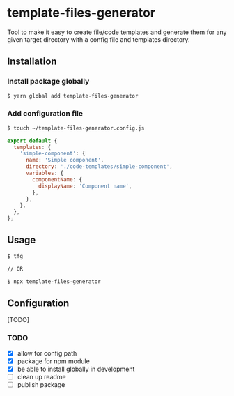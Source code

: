 # template-files-generator

Tool to make it easy to create file/code templates and generate them for any given target directory with a config file and templates directory.

## Installation

### Install package globally

```bash
$ yarn global add template-files-generator
```

### Add configuration file

```bash
$ touch ~/template-files-generator.config.js
```

```js
export default {
  templates: {
    'simple-component': {
      name: 'Simple component',
      directory: './code-templates/simple-component',
      variables: {
        componentName: {
          displayName: 'Component name',
        },
      },
    },
  },
};
```

## Usage

```bash
$ tfg

// OR

$ npx template-files-generator
```

## Configuration

[TODO]

### TODO

- [x] allow for config path
- [x] package for npm module
- [x] be able to install globally in development
- [ ] clean up readme
- [ ] publish package
